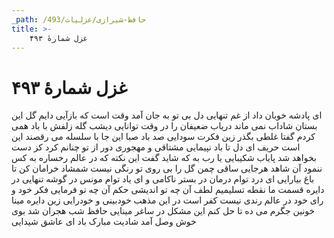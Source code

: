 ```yaml
---
_path: /حافظ-شیرازی/غزلیات/493
title: >-
    غزل شمارهٔ ۴۹۳
---
```

# غزل شمارهٔ ۴۹۳

ای پادشه خوبان داد از غم تنهایی
دل بی تو به جان آمد وقت است که بازآیی
دایم گل این بستان شاداب نمی ماند
دریاب ضعیفان را در وقت توانایی
دیشب گله زلفش با باد همی کردم
گفتا غلطی بگذر زین فکرت سودایی
صد باد صبا این جا با سلسله می رقصند
این است حریف ای دل تا باد نپیمایی
مشتاقی و مهجوری دور از تو چنانم کرد
کز دست بخواهد شد پایاب شکیبایی
یا رب به که شاید گفت این نکته که در عالم
رخساره به کس ننمود آن شاهد هرجایی
ساقی چمن گل را بی روی تو رنگی نیست
شمشاد خرامان کن تا باغ بیارایی
ای درد توام درمان در بستر ناکامی
و ای یاد توام مونس در گوشه تنهایی
در دایره قسمت ما نقطه تسلیمیم
لطف آن چه تو اندیشی حکم آن چه تو فرمایی
فکر خود و رای خود در عالم رندی نیست
کفر است در این مذهب خودبینی و خودرایی
زین دایره مینا خونین جگرم می ده
تا حل کنم این مشکل در ساغر مینایی
حافظ شب هجران شد بوی خوش وصل آمد
شادیت مبارک باد ای عاشق شیدایی
